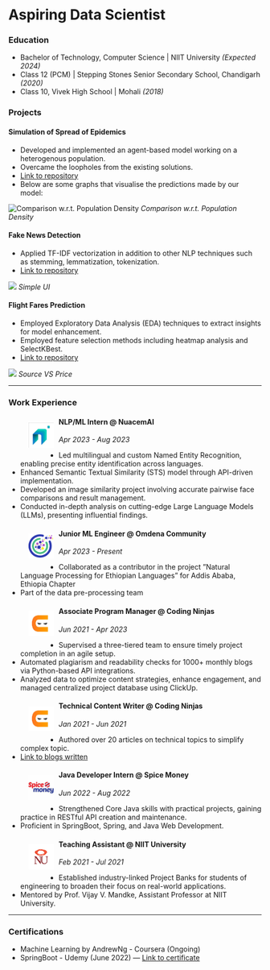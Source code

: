 # Aspiring Data Scientist

### Education
- Bachelor of Technology, Computer Science | NIIT University *(Expected 2024)*
- Class 12 (PCM) |  Stepping Stones Senior Secondary School, Chandigarh *(2020)*
- Class 10, Vivek High School | Mohali *(2018)*
 

### Projects
#### Simulation of Spread of Epidemics
- Developed and implemented an agent-based model working on a heterogenous population.
- Overcame the loopholes from the existing solutions.
- [Link to repository](https://github.com/parthdacoder/Simulation_Of_Epidemic_Using_Agent-Based-Model/tree/main)
- Below are some graphs that visualise the predictions made by our model:

![Comparison w.r.t. Population Density](image_url)
*Comparison w.r.t. Population Density*

#### Fake News Detection
- Applied TF-IDF vectorization in addition to other NLP techniques such as stemming, lemmatization, tokenization.
- [Link to repository](https://github.com/khushisharma31/FakeNewsDetection)

![](image_url)
*Simple UI*


#### Flight Fares Prediction
- Employed Exploratory Data Analysis (EDA) techniques to extract insights for model enhancement. 
- Employed feature selection methods including heatmap analysis and SelectKBest.
- [Link to repository](https://github.com/parthdacoder/Simulation_Of_Epidemic_Using_Agent-Based-Model/tree/main)

![](image_url)
*Source VS Price*
  

---
### Work Experience
<figure style="float: left; margin-right: 10px;">
    <img src="assets/img/nuacem.jpeg" alt="NuacemAI Logo" width="50">
</figure>

#### NLP/ML Intern @ NuacemAI
*Apr 2023 - Aug 2023*
- Led multilingual and custom Named Entity Recognition, enabling precise entity identification across languages. 
- Enhanced Semantic Textual Similarity (STS) model through API-driven implementation.
- Developed an image similarity project involving accurate pairwise face comparisons and result management.
- Conducted in-depth analysis on cutting-edge Large Language Models (LLMs), presenting influential findings.

<figure style="float: left; margin-right: 10px;">
    <img src="assets/img/omdena.png" alt="Omdena Logo" width="50">
</figure>

#### Junior ML Engineer @ Omdena Community
*Apr 2023 - Present*
- Collaborated as a contributor in the project ”Natural Language Processing for Ethiopian Languages” for Addis Ababa, Ethiopia Chapter 
- Part of the data pre-processing team


<figure style="float: left; margin-right: 10px;">
    <img src="assets/img/cn.jpeg" alt="CN Logo" width="50">
</figure>


#### Associate Program Manager @ Coding Ninjas
*Jun 2021 - Apr 2023*
- Supervised a three-tiered team to ensure timely project completion in an agile setup.
- Automated plagiarism and readability checks for 1000+ monthly blogs via Python-based API integrations.
- Analyzed data to optimize content strategies, enhance engagement, and managed centralized project database using ClickUp.

<figure style="float: left; margin-right: 10px;">
    <img src="assets/img/cn.jpeg" alt="CN Logo" width="50">
</figure>

#### Technical Content Writer @ Coding Ninjas 
*Jan 2021 - Jun 2021*
- Authored over 20 articles on technical topics to simplify complex topic.
- [Link to blogs written](https://linktr.ee/khushisharma31)

<figure style="float: left; margin-right: 10px;">
    <img src="assets/img/spicemoney.jpeg" alt="Spice Money Logo" width="50">
</figure>

#### Java Developer Intern @ Spice Money 
*Jun 2022 - Aug 2022*
- Strengthened Core Java skills with practical projects, gaining practice in RESTful API creation and maintenance.
- Proficient in SpringBoot, Spring, and Java Web Development.

<figure style="float: left; margin-right: 10px;">
    <img src="assets/img/nu.png" alt="NIIT Logo" width="50">
</figure>

#### Teaching Assistant @ NIIT University
*Feb 2021 - Jul 2021*

- Established industry-linked Project Banks for students of engineering to broaden their focus on real-world
applications.
- Mentored by Prof. Vijay V. Mandke, Assistant Professor at NIIT University.


---

### Certifications
- Machine Learning by AndrewNg - Coursera (Ongoing) 
- SpringBoot - Udemy (June 2022) — [Link to certificate](https://www.udemy.com/certificate/UC-8dba34a7-bf52-42c6-a910-7f771463d2e4/)

